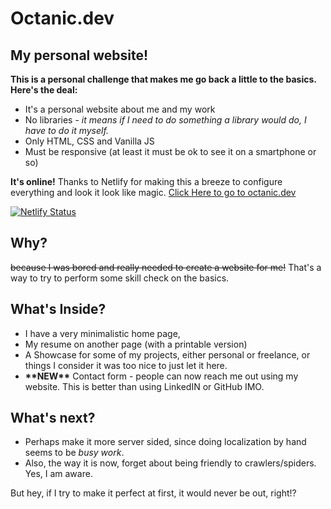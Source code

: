 # Octanic.dev
## My personal website!

**This is a personal challenge that makes me go back a little to the basics. Here's the deal:**

- It's a personal website about me and my work
- No libraries - _it means if I need to do something a library would do, I have to do it myself._
- Only HTML, CSS and Vanilla JS
- Must be responsive (at least it must be ok to see it on a smartphone or so)

**It's online!** Thanks to Netlify for making this a breeze to configure everything and look it look like magic. [Click Here to go to octanic.dev](https://octanic.dev)

[![Netlify Status](https://api.netlify.com/api/v1/badges/7c236238-75bb-4b29-82aa-eb5006afe394/deploy-status)](https://app.netlify.com/sites/quirky-mayer-16634b/deploys)

## Why?
~~because I was bored and really needed to create a website for me!~~ That's a way to try to perform some skill check on the basics.

## What's Inside?
- I have a very minimalistic home page, 
- My resume on another page (with a printable version)
- A Showcase for some of my projects, either personal or freelance, or things I consider it was too nice to just let it here.
- **\*\*NEW\*\*** Contact form - people can now reach me out using my website. This is better than using LinkedIN or GitHub IMO.

## What's next?
- Perhaps make it more server sided, since doing localization by hand seems to be _busy work_. 
- Also, the way it is now, forget about being friendly to crawlers/spiders. Yes, I am aware.

But hey, if I try to make it perfect at first, it would never be out, right!?
